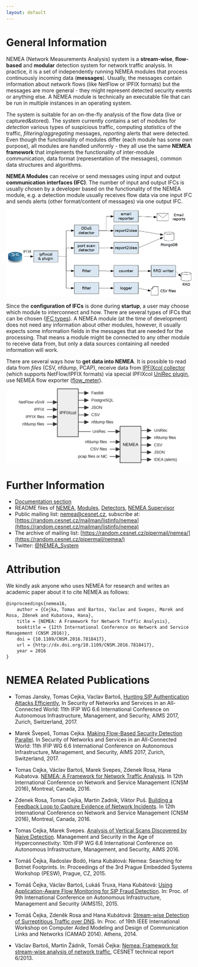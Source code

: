 ```yaml
---
layout: default
---
```


# General Information

NEMEA (Network Measurements Analysis) system is a **stream-wise**,
**flow-based** and **modular** detection system for network traffic analysis.
In practice, it is a set of independently running NEMEA modules that process
continuously incoming data (**messages**). Usually, the messages contain information about network
flows (like NetFlow or IPFIX formats) but the messages are more general - they might represent
detected security events or anything else.
A NEMEA module is technically an executable file that can be run in multiple instances in
an operating system.  

The system is suitable for an on-the-fly analysis of the flow data (live or captured&stored).
The system currently contains a set of modules for *detection* various types of suspicious traffic,
computing *statistics* of the traffic, *filtering*/*aggregating* messages,
*reporting* alerts that were detected.
Even though the functionality of modules differ (each module has some own purpose), all modules
are handled uniformly - they all use the same **NEMEA framework** that implements the functionality
of inter-module communication, data format (representation of the messages), common data structures
and algorithms.

**NEMEA Modules** can receive or send messages using input and output **communication
interfaces (IFC)**.  The number of input and output IFCs is usually chosen by a developer
based on the functionality of the NEMEA module, e.g. a detection module usually receives
flow data via one input IFC and sends alerts (other format/content of messages)
via one output IFC.

![Connected NEMEA modules](images/nemea-scheme.png)

Since the **configuration of IFCs** is done during **startup**, a user may choose which module to interconnect
and how.  There are several types of IFCs that can be chosen ([IFC types](/trap-ifcspec/)).
A NEMEA module (at the time of development) does not need any information about other modules,
however, it usually expects some information fields in the messages that are needed for the processing.
That means a module might be connected to any other module to receive data from, but
only a data sources containing all needed information will work.

There are several ways how to **get data into NEMEA**. It is possible to read data from *files*
(CSV, nfdump, PCAP), receive data from [IPFIXcol collector](https://github.com/CESNET/IPFIXcol)
(which supports NetFlow/IPFIX formats) via special IPFIXcol [UniRec plugin](https://github.com/CESNET/ipfixcol/tree/master/plugins/storage/unirec), use NEMEA flow exporter ([flow_meter](https://github.com/CESNET/Nemea-Modules/tree/master/flow_meter)).

![NEMEA interoperability - supported data formats](images/interoperability.png)



Further Information
===================

* [Documentation section](/doc/)
* README files of [NEMEA](https://github.com/CESNET/NEMEA/), [Modules](https://github.com/CESNET/Nemea-Modules/), [Detectors](https://github.com/CESNET/Nemea-Detectors/), [NEMEA Supervisor](https://github.com/CESNET/Nemea-Supervisor/)
* Public mailing list: nemea@cesnet.cz, subscribe at: [https://random.cesnet.cz/mailman/listinfo/nemea](https://random.cesnet.cz/mailman/listinfo/nemea)
* The archive of mailing list: [https://random.cesnet.cz/pipermail/nemea/](https://random.cesnet.cz/pipermail/nemea/)
* Twitter: [@NEMEA_System](https://twitter.com/NEMEA_System)

Attribution
===========

We kindly ask anyone who uses NEMEA for research and writes an academic paper about it to cite NEMEA as follows:

```
@inproceedings{nemea16,
    author = {Cejka, Tomas and Bartos, Vaclav and Svepes, Marek and Rosa, Zdenek and Kubatova, Hana},
    title = {NEMEA: A Framework for Network Traffic Analysis},
    booktitle = {12th International Conference on Network and Service Management (CNSM 2016)},
    doi = {10.1109/CNSM.2016.7818417},
    url = {http://dx.doi.org/10.1109/CNSM.2016.7818417},
    year = 2016
}
```

NEMEA Related Publications
==========================

* Tomas Jansky, Tomas Cejka, Vaclav Bartoš, [Hunting SIP Authentication Attacks Efficiently](http://dx.doi.org/10.1007/978-3-319-60774-0_9), In Security of Networks and Services in an All-Connected World: 11th IFIP WG 6.6 International Conference on Autonomous Infrastructure, Management, and Security, AIMS 2017, Zurich, Switzerland, 2017.

* Marek Švepeš, Tomas Cejka. [Making Flow-Based Security Detection Parallel](http://dx.doi.org/10.1007/978-3-319-60774-0_1). In Security of Networks and Services in an All-Connected World: 11th IFIP WG 6.6 International Conference on Autonomous Infrastructure, Management, and Security, AIMS 2017, Zurich, Switzerland, 2017.

* Tomas Cejka, Václav Bartoš, Marek Svepes, Zdenek Rosa, Hana Kubatova. [NEMEA: A Framework for Network Traffic Analysis](http://dx.doi.org/10.1109/CNSM.2016.7818417). In 12th International Conference on Network and Service Management (CNSM 2016), Montreal, Canada, 2016.

* Zdenek Rosa, Tomas Cejka, Martin Zadnik, Viktor Puš. [Building a Feedback Loop to Capture Evidence of Network Incidents](http://dx.doi.org/10.1109/CNSM.2016.7818435). In 12th International Conference on Network and Service Management (CNSM 2016), Montreal, Canada, 2016.

* Tomas Cejka, Marek Svepes. [Analysis of Vertical Scans Discovered by Naive Detection](http://dx.doi.org/10.1007/978-3-319-39814-3_19). Management and Security in the Age of Hyperconnectivity: 10th IFIP WG 6.6 International Conference on Autonomous Infrastructure, Management, and Security, AIMS 2016.

* Tomáš Čejka, Radoslav Bodó, Hana Kubátová: Nemea: Searching for Botnet Footprints. In: Proceedings of the 3rd Prague Embedded Systems Workshop (PESW), Prague, CZ, 2015.

* Tomáš Čejka, Václav Bartoš, Lukáš Truxa, Hana Kubátová: [Using Application-Aware Flow Monitoring for SIP Fraud Detection](http://link.springer.com/chapter/10.1007/978-3-319-20034-7_10). In: Proc. of 9th International Conference on Autonomous Infrastructure, Management and Security (AIMS15), 2015.

* Tomáš Čejka, Zdeněk Rosa and Hana Kubátová: [Stream-wise Detection of Surreptitious Traffic over DNS](http://ieeexplore.ieee.org/xpl/articleDetails.jsp?reload=true&arnumber=7033254). In: Proc. of 19th IEEE International Workshop on Computer Aided Modeling and Design of Communication Links and Networks (CAMAD 2014). Athens, 2014.

* Václav Bartoš, Martin Žádník, Tomáš Čejka: [Nemea: Framework for stream-wise analysis of network traffic](http://www.cesnet.cz/wp-content/uploads/2014/02/trapnemea.pdf), CESNET technical report 6/2013.


